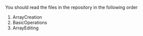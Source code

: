 You should read the files in the repository in the following order

1. ArrayCreation
2. BasicOperations
3. ArrayEditing
